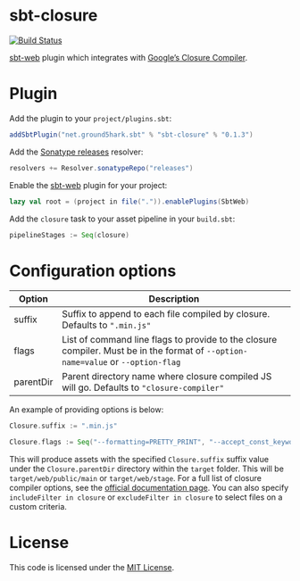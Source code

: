 sbt-closure
===========
[![Build Status](https://api.travis-ci.org/ground5hark/sbt-closure.png?branch=master)](https://travis-ci.org/ground5hark/sbt-closure)

[sbt-web] plugin which integrates with [Google’s Closure Compiler].

Plugin
======
Add the plugin to your `project/plugins.sbt`:
```scala
addSbtPlugin("net.ground5hark.sbt" % "sbt-closure" % "0.1.3")
```

Add the [Sonatype releases] resolver:
```scala
resolvers += Resolver.sonatypeRepo("releases")
```

Enable the [sbt-web] plugin for your project:
```scala
lazy val root = (project in file(".")).enablePlugins(SbtWeb)
```

Add the `closure` task to your asset pipeline in your `build.sbt`:
```scala
pipelineStages := Seq(closure)
```

Configuration options
=====================
Option              | Description
--------------------|------------
suffix              | Suffix to append to each file compiled by closure. Defaults to `".min.js"`
flags               | List of command line flags to provide to the closure compiler. Must be in the format of `--option-name=value` or `--option-flag`
parentDir           | Parent directory name where closure compiled JS will go. Defaults to `"closure-compiler"`

An example of providing options is below:

```scala
Closure.suffix := ".min.js"

Closure.flags := Seq("--formatting=PRETTY_PRINT", "--accept_const_keyword")
```

This will produce assets with the specified `Closure.suffix` suffix value under the `Closure.parentDir` directory within
the `target` folder. This will be `target/web/public/main` or `target/web/stage`. For a full list of closure compiler
options, see the [official documentation page]. You can also specify `includeFilter in closure` or
`excludeFilter in closure` to select files on a custom criteria.

License
=======
This code is licensed under the [MIT License].

[sbt-web]:https://github.com/sbt/sbt-web
[official documentation page]:https://developers.google.com/closure/compiler/docs/gettingstarted_app
[Google’s Closure Compiler]:https://developers.google.com/closure/compiler/
[MIT License]:http://opensource.org/licenses/MIT
[Sonatype releases]:https://oss.sonatype.org/content/repositories/releases/
